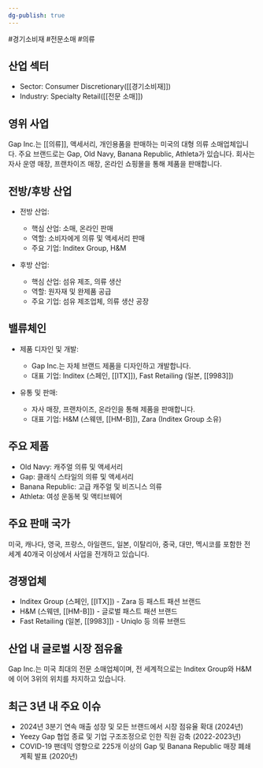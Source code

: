 ```yaml
---
dg-publish: true
---
```

#경기소비재 #전문소매 #의류

## 산업 섹터

- Sector: Consumer Discretionary([[경기소비재]])
- Industry: Specialty Retail([[전문 소매]])

## 영위 사업

Gap Inc.는 [[의류]], 액세서리, 개인용품을 판매하는 미국의 대형 의류 소매업체입니다. 주요 브랜드로는 Gap, Old Navy, Banana Republic, Athleta가 있습니다. 회사는 자사 운영 매장, 프랜차이즈 매장, 온라인 쇼핑몰을 통해 제품을 판매합니다.

## 전방/후방 산업

- 전방 산업:
    
    - 핵심 산업: 소매, 온라인 판매
    - 역할: 소비자에게 의류 및 액세서리 판매
    - 주요 기업: Inditex Group, H&M
    
- 후방 산업:
    
    - 핵심 산업: 섬유 제조, 의류 생산
    - 역할: 원자재 및 완제품 공급
    - 주요 기업: 섬유 제조업체, 의류 생산 공장
    

## 밸류체인

- 제품 디자인 및 개발:
    
    - Gap Inc.는 자체 브랜드 제품을 디자인하고 개발합니다.
    - 대표 기업: Inditex (스페인, [[ITX]]), Fast Retailing (일본, [[9983]])
    
- 유통 및 판매:
    
    - 자사 매장, 프랜차이즈, 온라인을 통해 제품을 판매합니다.
    - 대표 기업: H&M (스웨덴, [[HM-B]]), Zara (Inditex Group 소유)
    

## 주요 제품

- Old Navy: 캐주얼 의류 및 액세서리
- Gap: 클래식 스타일의 의류 및 액세서리
- Banana Republic: 고급 캐주얼 및 비즈니스 의류
- Athleta: 여성 운동복 및 액티브웨어

## 주요 판매 국가

미국, 캐나다, 영국, 프랑스, 아일랜드, 일본, 이탈리아, 중국, 대만, 멕시코를 포함한 전 세계 40개국 이상에서 사업을 전개하고 있습니다.

## 경쟁업체

- Inditex Group (스페인, [[ITX]]) - Zara 등 패스트 패션 브랜드
- H&M (스웨덴, [[HM-B]]) - 글로벌 패스트 패션 브랜드
- Fast Retailing (일본, [[9983]]) - Uniqlo 등 의류 브랜드

## 산업 내 글로벌 시장 점유율

Gap Inc.는 미국 최대의 전문 소매업체이며, 전 세계적으로는 Inditex Group와 H&M에 이어 3위의 위치를 차지하고 있습니다.

## 최근 3년 내 주요 이슈

- 2024년 3분기 연속 매출 성장 및 모든 브랜드에서 시장 점유율 확대 (2024년)
- Yeezy Gap 협업 종료 및 기업 구조조정으로 인한 직원 감축 (2022-2023년)
- COVID-19 팬데믹 영향으로 225개 이상의 Gap 및 Banana Republic 매장 폐쇄 계획 발표 (2020년)